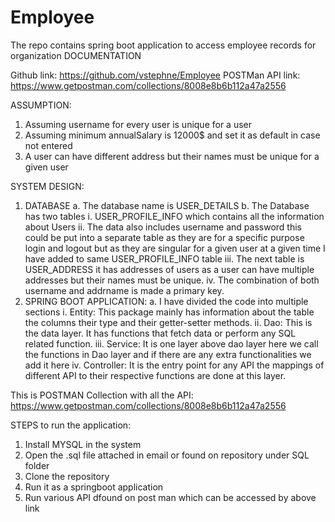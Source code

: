 # Employee
The repo contains spring boot application to access employee records for organization
DOCUMENTATION

Github link: https://github.com/vstephne/Employee
POSTMan API link:  https://www.getpostman.com/collections/8008e8b6b112a47a2556

ASSUMPTION:
1.	Assuming username for every user is unique for a user
2.	Assuming minimum annualSalary is 12000$ and set it as default in case not entered
3.	A user can have different address but their names must be unique for a given user

SYSTEM DESIGN:

1.	DATABASE
a.	The database name is USER_DETAILS
b.	The Database has two tables 
i.	USER_PROFILE_INFO which contains all the information about Users
ii.	The data also includes username and password this could be put into a separate table as  they are for a specific purpose login and logout but as they are singular for a given user at a given time I have added to same USER_PROFILE_INFO table
iii.	The next table is USER_ADDRESS it has addresses of users as a user can have multiple addresses but their names must be unique.
iv.	The combination of both username and addrname is made a primary key.
2.	SPRING BOOT APPLICATION:
a.	I have divided the code into multiple sections
i.	Entity: This package mainly has information about the table the columns their type and their getter-setter methods.
ii.	Dao:  This is the data layer. It has functions that fetch data or perform any SQL related function.
iii.	 Service: It is one layer above dao layer here we call the functions in Dao layer and if there are any extra functionalities we add it here
iv.	Controller: It is the entry point for any API the mappings of different API to their respective functions are done at  this layer.
 
This is POSTMAN Collection with all the API: https://www.getpostman.com/collections/8008e8b6b112a47a2556

STEPS to run the application:
1.	Install MYSQL in the system 
2.	Open the .sql file attached in email or found on repository under SQL folder
3.	Clone the repository
4.	Run it as a springboot application
5.	Run various API dfound on post man which can be accessed by above link


